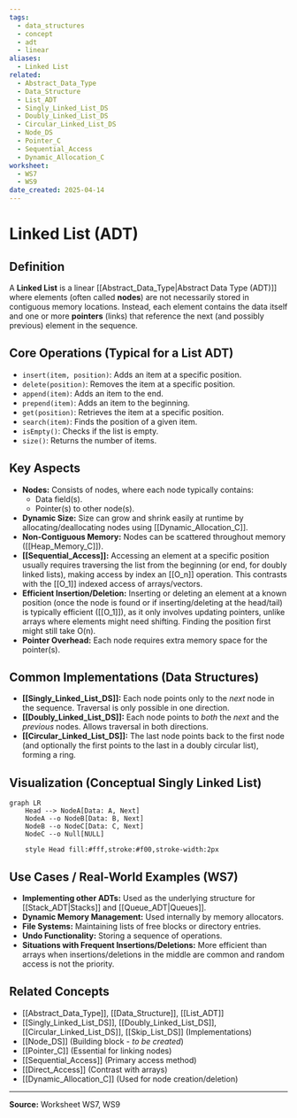 ```yaml
---
tags:
  - data_structures
  - concept
  - adt
  - linear
aliases:
  - Linked List
related:
  - Abstract_Data_Type
  - Data_Structure
  - List_ADT
  - Singly_Linked_List_DS
  - Doubly_Linked_List_DS
  - Circular_Linked_List_DS
  - Node_DS
  - Pointer_C
  - Sequential_Access
  - Dynamic_Allocation_C
worksheet:
  - WS7
  - WS9
date_created: 2025-04-14
---
```

# Linked List (ADT)

## Definition

A **Linked List** is a linear [[Abstract_Data_Type|Abstract Data Type (ADT)]] where elements (often called **nodes**) are not necessarily stored in contiguous memory locations. Instead, each element contains the data itself and one or more **pointers** (links) that reference the next (and possibly previous) element in the sequence.

## Core Operations (Typical for a List ADT)

-   `insert(item, position)`: Adds an item at a specific position.
-   `delete(position)`: Removes the item at a specific position.
-   `append(item)`: Adds an item to the end.
-   `prepend(item)`: Adds an item to the beginning.
-   `get(position)`: Retrieves the item at a specific position.
-   `search(item)`: Finds the position of a given item.
-   `isEmpty()`: Checks if the list is empty.
-   `size()`: Returns the number of items.

## Key Aspects

- **Nodes:** Consists of nodes, where each node typically contains:
    - Data field(s).
    - Pointer(s) to other node(s).
- **Dynamic Size:** Size can grow and shrink easily at runtime by allocating/deallocating nodes using [[Dynamic_Allocation_C]].
- **Non-Contiguous Memory:** Nodes can be scattered throughout memory ([[Heap_Memory_C]]).
- **[[Sequential_Access]]:** Accessing an element at a specific position usually requires traversing the list from the beginning (or end, for doubly linked lists), making access by index an [[O_n]] operation. This contrasts with the [[O_1]] indexed access of arrays/vectors.
- **Efficient Insertion/Deletion:** Inserting or deleting an element at a known position (once the node is found or if inserting/deleting at the head/tail) is typically efficient ([[O_1]]), as it only involves updating pointers, unlike arrays where elements might need shifting. Finding the position first might still take O(n).
- **Pointer Overhead:** Each node requires extra memory space for the pointer(s).

## Common Implementations (Data Structures)

- **[[Singly_Linked_List_DS]]:** Each node points only to the *next* node in the sequence. Traversal is only possible in one direction.
- **[[Doubly_Linked_List_DS]]:** Each node points to *both* the *next* and the *previous* nodes. Allows traversal in both directions.
- **[[Circular_Linked_List_DS]]:** The last node points back to the first node (and optionally the first points to the last in a doubly circular list), forming a ring.

## Visualization (Conceptual Singly Linked List)

```mermaid
graph LR
    Head --> NodeA[Data: A, Next]
    NodeA --o NodeB[Data: B, Next]
    NodeB --o NodeC[Data: C, Next]
    NodeC --o Null[NULL]

    style Head fill:#fff,stroke:#f00,stroke-width:2px
```

## Use Cases / Real-World Examples (WS7)

- **Implementing other ADTs:** Used as the underlying structure for [[Stack_ADT|Stacks]] and [[Queue_ADT|Queues]].
- **Dynamic Memory Management:** Used internally by memory allocators.
- **File Systems:** Maintaining lists of free blocks or directory entries.
- **Undo Functionality:** Storing a sequence of operations.
- **Situations with Frequent Insertions/Deletions:** More efficient than arrays when insertions/deletions in the middle are common and random access is not the priority.

## Related Concepts
- [[Abstract_Data_Type]], [[Data_Structure]], [[List_ADT]]
- [[Singly_Linked_List_DS]], [[Doubly_Linked_List_DS]], [[Circular_Linked_List_DS]], [[Skip_List_DS]] (Implementations)
- [[Node_DS]] (Building block - *to be created*)
- [[Pointer_C]] (Essential for linking nodes)
- [[Sequential_Access]] (Primary access method)
- [[Direct_Access]] (Contrast with arrays)
- [[Dynamic_Allocation_C]] (Used for node creation/deletion)

---
**Source:** Worksheet WS7, WS9
